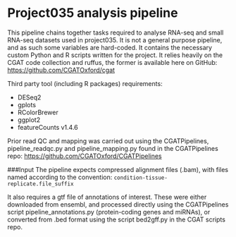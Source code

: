 # Project035 analysis pipeline
This pipeline chains together tasks required to analyse RNA-seq and small RNA-seq datasets used in project035.  It is not a general purpose pipeline, and as such some variables are hard-coded.  It contains the necessary custom Python and R scripts written for the project.  It relies heavily on the CGAT code collection and ruffus, the former is available here on GitHub:
https://github.com/CGATOxford/cgat

Third party tool (including R packages) requirements:
* DESeq2
* gplots
* RColorBrewer
* ggplot2
* featureCounts v1.4.6

Prior read QC and mapping was carried out using the CGATPipelines, pipeline_readqc.py and pipeline_mapping.py found in the CGATPipelines repo:
https://github.com/CGATOxford/CGATPipelines

###Input
The pipeline expects compressed alignment files (.bam), with files named according to the convention:
  `condition-tissue-replicate.file_suffix`

It also requires a gtf file of annotations of interest.  These were either downloaded from ensembl, and processed directly using the CGATPipelines script pipeline_annotations.py (protein-coding genes and miRNAs), or converted from .bed format using the script bed2gff.py in the CGAT scripts repo.